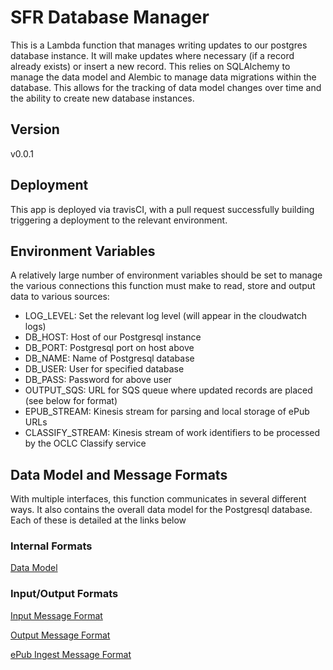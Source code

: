 # SFR Database Manager
This is a Lambda function that manages writing updates to our postgres database instance. It will make updates where necessary (if a record already exists) or insert a new record. This relies on SQLAlchemy to manage the data model and Alembic to manage data migrations within the database. This allows for the tracking of data model changes over time and the ability to create new database instances.

## Version
v0.0.1

## Deployment
This app is deployed via travisCI, with a pull request successfully building triggering a deployment to the relevant environment.

## Environment Variables
A relatively large number of environment variables should be set to manage the various connections this function must make to read, store and output data to various sources:

- LOG_LEVEL: Set the relevant log level (will appear in the cloudwatch logs)
- DB_HOST: Host of our Postgresql instance
- DB_PORT: Postgresql port on host above
- DB_NAME: Name of Postgresql database
- DB_USER: User for specified database
- DB_PASS: Password for above user
- OUTPUT_SQS: URL for SQS queue where updated records are placed (see below for format)
- EPUB_STREAM: Kinesis stream for parsing and local storage of ePub URLs
- CLASSIFY_STREAM: Kinesis stream of work identifiers to be processed by the OCLC Classify service

## Data Model and Message Formats
With multiple interfaces, this function communicates in several different ways. It also contains the overall data model for the Postgresql database. Each of these is detailed at the links below


### Internal Formats
[Data Model](docs/datamodel.md)

### Input/Output Formats
[Input Message Format](docs/inputformats.md)

[Output Message Format](docs/outputformat.md)

[ePub Ingest Message Format](docs/epubmessageformat.md)
